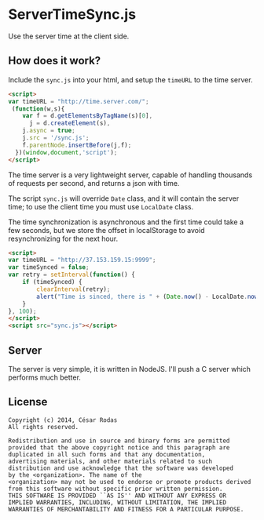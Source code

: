 ServerTimeSync.js
=================

Use the server time at the client side.

How does it work?
-----------------

Include the `sync.js` into your html, and setup the `timeURL` to the time server.

```html
<script>
var timeURL = "http://time.server.com/";
 (function(w,s){
    var f = d.getElementsByTagName(s)[0],
      j = d.createElement(s),
    j.async = true;
    j.src = '/sync.js';
    f.parentNode.insertBefore(j,f);
  })(window,document,'script');
</script>
```

The time server is a very lightweight server, capable of handling thousands of requests per second, and returns a json with time.

The script `sync.js` will override `Date` class, and it will contain the server time; to use the client time you must use `LocalDate` class.

The time synchronization is asynchronous and the first time could take a few seconds, but we store the offset in localStorage to avoid resynchronizing for the next hour.

```html
<script>
var timeURL = "http://37.153.159.15:9999";
var timeSynced = false;
var retry = setInterval(function() {
    if (timeSynced) {
        clearInterval(retry);
        alert("Time is sinced, there is " + (Date.now() - LocalDate.now()) + "ms of difference");
    }
}, 100);
</script>
<script src="sync.js"></script>
```

Server
------

The server is very simple, it is written in NodeJS. I'll push a C server which performs much better.

License
-------

```text
Copyright (c) 2014, César Rodas
All rights reserved.

Redistribution and use in source and binary forms are permitted
provided that the above copyright notice and this paragraph are
duplicated in all such forms and that any documentation,
advertising materials, and other materials related to such
distribution and use acknowledge that the software was developed
by the <organization>. The name of the
<organization> may not be used to endorse or promote products derived
from this software without specific prior written permission.
THIS SOFTWARE IS PROVIDED ``AS IS'' AND WITHOUT ANY EXPRESS OR
IMPLIED WARRANTIES, INCLUDING, WITHOUT LIMITATION, THE IMPLIED
WARRANTIES OF MERCHANTABILITY AND FITNESS FOR A PARTICULAR PURPOSE.
```
